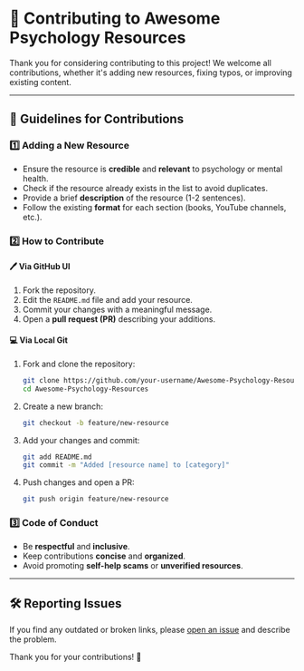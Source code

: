 # 🤝 Contributing to Awesome Psychology Resources

Thank you for considering contributing to this project! We welcome all contributions, whether it's adding new resources, fixing typos, or improving existing content.

---

## 📜 Guidelines for Contributions

### 1️⃣ Adding a New Resource
- Ensure the resource is **credible** and **relevant** to psychology or mental health.
- Check if the resource already exists in the list to avoid duplicates.
- Provide a brief **description** of the resource (1-2 sentences).
- Follow the existing **format** for each section (books, YouTube channels, etc.).

### 2️⃣ How to Contribute
#### 🖊️ **Via GitHub UI**
1. Fork the repository.
2. Edit the `README.md` file and add your resource.
3. Commit your changes with a meaningful message.
4. Open a **pull request (PR)** describing your additions.

#### 💻 **Via Local Git**
1. Fork and clone the repository:
   ```sh
   git clone https://github.com/your-username/Awesome-Psychology-Resources.git
   cd Awesome-Psychology-Resources
   ```
2. Create a new branch:
   ```sh
   git checkout -b feature/new-resource
   ```
3. Add your changes and commit:
   ```sh
   git add README.md
   git commit -m "Added [resource name] to [category]"
   ```
4. Push changes and open a PR:
   ```sh
   git push origin feature/new-resource
   ```

### 3️⃣ Code of Conduct
- Be **respectful** and **inclusive**.
- Keep contributions **concise** and **organized**.
- Avoid promoting **self-help scams** or **unverified resources**.

---

## 🛠️ Reporting Issues
If you find any outdated or broken links, please [open an issue](https://github.com/rajawatneeshu/Awesome-Psychology-Resources/issues) and describe the problem.

Thank you for your contributions! 🚀
